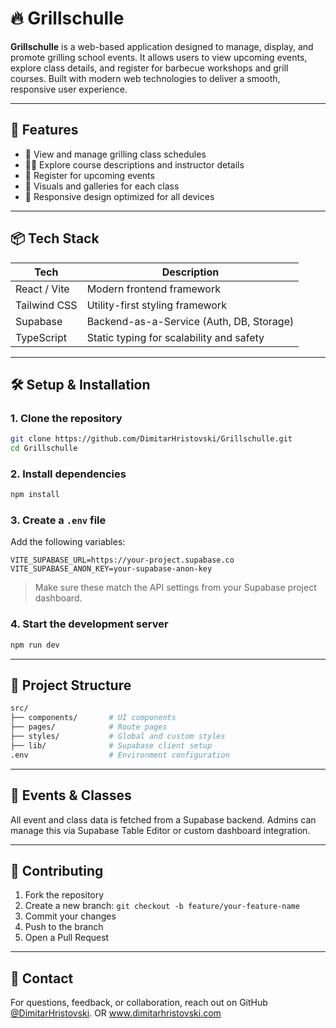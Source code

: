 
# 🔥 Grillschulle

**Grillschulle** is a web-based application designed to manage, display, and promote grilling school events. It allows users to view upcoming events, explore class details, and register for barbecue workshops and grill courses. Built with modern web technologies to deliver a smooth, responsive user experience.

---

## 🚀 Features

- 📅 View and manage grilling class schedules
- 🧑‍🍳 Explore course descriptions and instructor details
- 📝 Register for upcoming events
- 📸 Visuals and galleries for each class
- 📱 Responsive design optimized for all devices

---

## 📦 Tech Stack

| Tech           | Description                                  |
|----------------|----------------------------------------------|
| React / Vite   | Modern frontend framework                    |
| Tailwind CSS   | Utility-first styling framework              |
| Supabase       | Backend-as-a-Service (Auth, DB, Storage)     |
| TypeScript     | Static typing for scalability and safety     |

---

## 🛠 Setup & Installation

### 1. Clone the repository

```bash
git clone https://github.com/DimitarHristovski/Grillschulle.git
cd Grillschulle
```

### 2. Install dependencies

```bash
npm install
```

### 3. Create a `.env` file

Add the following variables:

```env
VITE_SUPABASE_URL=https://your-project.supabase.co
VITE_SUPABASE_ANON_KEY=your-supabase-anon-key
```

> Make sure these match the API settings from your Supabase project dashboard.

### 4. Start the development server

```bash
npm run dev
```

---

## 📁 Project Structure

```bash
src/
├── components/       # UI components
├── pages/            # Route pages
├── styles/           # Global and custom styles
├── lib/              # Supabase client setup
.env                  # Environment configuration
```

---

## 📅 Events & Classes

All event and class data is fetched from a Supabase backend. Admins can manage this via Supabase Table Editor or custom dashboard integration.

---

## 🙌 Contributing

1. Fork the repository
2. Create a new branch: `git checkout -b feature/your-feature-name`
3. Commit your changes
4. Push to the branch
5. Open a Pull Request

---

## 📮 Contact

For questions, feedback, or collaboration, reach out on GitHub [@DimitarHristovski](https://github.com/DimitarHristovski).
OR www.dimitarhristovski.com